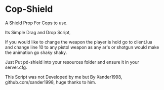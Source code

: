 # Cop-Shield
A Shield Prop For Cops to use.

Its Simple Drag and Drop Script,

If you would like to change the weapon the player is hold go to client.lua and change line 10 to any pistol weapon as any ar's or shotgun would make the animation go shaky shaky.

Just Put pd-shield into your resources folder and ensure it in your server.cfg.

This Script was not Developed by me but By Xander1998, github.com/xander1998, huge thanks to him.
